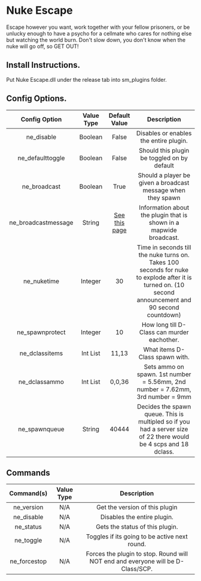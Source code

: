 # Nuke Escape
Escape however you want, work together with your fellow prisoners, or be unlucky enough to have a psycho for a cellmate who cares for nothing else but watching the world burn.
Don't slow down, you don't know when the nuke will go off, so GET OUT!

## Install Instructions.
Put Nuke Escape.dll under the release tab into sm_plugins folder.


## Config Options.
| Config Option              | Value Type      | Default Value | Description |
|   :---:                    |     :---:       |    :---:      |    :---:    |
| ne_disable                 | Boolean         | False             | Disables or enables the entire plugin. |
| ne_defaulttoggle           | Boolean         | False             | Should this plugin be toggled on by default |
| ne_broadcast               | Boolean         | True              | Should a player be given a broadcast message when they spawn |
| ne_broadcastmessage        | String          | [See this page ](https://github.com/MrMith/Nuke-Escape/wiki/ne_broadcastmessage)| Information about the plugin that is shown in a mapwide broadcast. |
| ne_nuketime                | Integer         | 30                | Time in seconds till the nuke turns on. Takes 100 seconds for nuke to explode after it is turned on. (10 second announcement and 90 second countdown) |
| ne_spawnprotect            | Integer         | 10                | How long till D-Class can murder eachother. |
| ne_dclassitems             | Int List        | 11,13             | What items D-Class spawn with. |
| ne_dclassammo              | Int List        | 0,0,36            | Sets ammo on spawn. 1st number = 5.56mm, 2nd number = 7.62mm, 3rd number = 9mm|
| ne_spawnqueue              | String          | 40444             | Decides the spawn queue. This is multipled so if you had a server size of 22 there would be 4 scps and 18 dclass. |

## Commands

| Command(s)                 | Value Type      | Description                              |
|   :---:                    |     :---:       |    :---:                                 |
| ne_version                 | N/A             | Get the version of this plugin           |
| ne_disable                 | N/A             | Disables the entire plugin.              |
| ne_status                  | N/A             | Gets the status of this plugin.          |
| ne_toggle                  | N/A             | Toggles if its going to be active next round.  |
| ne_forcestop               | N/A             | Forces the plugin to stop. Round will NOT end and everyone will be D-Class/SCP. |
